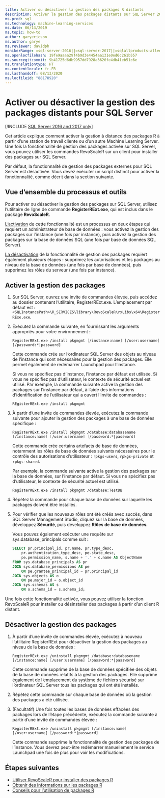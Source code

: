 ```yaml
---
title: Activer ou désactiver la gestion des packages R distants
description: Activer la gestion des packages distants sur SQL Server 2016 R Services ou Machine Learning Services SQL Server (dans la base de données)
ms.prod: sql
ms.technology: machine-learning-services
ms.date: 06/13/2019
ms.topic: how-to
author: garyericson
ms.author: garye
ms.reviewer: davidph
monikerRange: =sql-server-2016||=sql-server-2017||=sqlallproducts-allversions
ms.openlocfilehash: 19fe9aaaa29f4b9d3e4454aa131e0ed6c261b557
ms.sourcegitcommit: 9b41725d6db9957dd7928a3620fe4db41eb51c6e
ms.translationtype: HT
ms.contentlocale: fr-FR
ms.lasthandoff: 08/13/2020
ms.locfileid: "88178920"
---
```

# <a name="enable-or-disable-remote-package-management-for-sql-server"></a>Activer ou désactiver la gestion des packages distants pour SQL Server
[!INCLUDE [SQL Server 2016 and 2017 only](../../includes/applies-to-version/sqlserver2016-2017-only.md)]

Cet article explique comment activer la gestion à distance des packages R à partir d’une station de travail cliente ou d’un autre Machine Learning Server. Une fois la fonctionnalité de gestion des packages activée sur SQL Server, vous pouvez utiliser les commandes RevoScaleR sur un client pour installer des packages sur SQL Server.

Par défaut, la fonctionnalité de gestion des packages externes pour SQL Server est désactivée. Vous devez exécuter un script distinct pour activer la fonctionnalité, comme décrit dans la section suivante.

## <a name="overview-of-process-and-tools"></a>Vue d’ensemble du processus et outils

Pour activer ou désactiver la gestion des packages sur SQL Server, utilisez l’utilitaire de ligne de commande **RegisterRExt.exe**, qui est inclus dans le package **RevoScaleR**.

[L’activation](#bkmk_enable) de cette fonctionnalité est un processus en deux étapes qui requiert un administrateur de base de données : vous activez la gestion des packages sur l’instance (une fois par instance), puis activez la gestion des packages sur la base de données SQL (une fois par base de données SQL Server).

[La désactivation](#bkmk_disable) de la fonctionnalité de gestion des packages requiert également plusieurs étapes : supprimez les autorisations et les packages au niveau de la base de données (une fois par base de données), puis supprimez les rôles du serveur (une fois par instance).

## <a name="enable-package-management"></a><a name="bkmk_enable"></a>Activer la gestion des packages

1. Sur SQL Server, ouvrez une invite de commandes élevée, puis accédez au dossier contenant l’utilitaire, RegisterRExt.exe. L’emplacement par défaut est : `<SQLInstancePath>\R_SERVICES\library\RevoScaleR\rxLibs\x64\RegisterRExe.exe`.

2. Exécutez la commande suivante, en fournissant les arguments appropriés pour votre environnement :

    `RegisterRExt.exe /install pkgmgmt [/instance:name] [/user:username] [/password:*|password]`

    Cette commande crée sur l’ordinateur SQL Server des objets au niveau de l’instance qui sont nécessaires pour la gestion des packages. Elle permet également de redémarrer Launchpad pour l’instance.

    Si vous ne spécifiez pas d’instance, l’instance par défaut est utilisée. Si vous ne spécifiez pas d’utilisateur, le contexte de sécurité actuel est utilisé. Par exemple, la commande suivante active la gestion des packages sur l’instance par défaut, à l’aide des informations d’identification de l’utilisateur qui a ouvert l’invite de commandes :

    `REgisterRExt.exe /install pkgmgmt`

3. À partir d’une invite de commandes élevée, exécutez la commande suivante pour ajouter la gestion des packages à une base de données spécifique :

    `RegisterRExt.exe /install pkgmgmt /database:databasename [/instance:name] [/user:username] [/password:*|password]`
   
    Cette commande crée certains artefacts de base de données, notamment les rôles de base de données suivants nécessaires pour le contrôle des autorisations d’utilisateur : `rpkgs-users`, `rpkgs-private` et `rpkgs-shared`.

    Par exemple, la commande suivante active la gestion des packages sur la base de données, sur l’instance par défaut. Si vous ne spécifiez pas d’utilisateur, le contexte de sécurité actuel est utilisé.

    `RegisterRExt.exe /install pkgmgmt /database:TestDB`

4. Répétez la commande pour chaque base de données sur laquelle les packages doivent être installés.

5. Pour vérifier que les nouveaux rôles ont été créés avec succès, dans SQL Server Management Studio, cliquez sur la base de données, développez **Sécurité**, puis développez **Rôles de base de données**.

    Vous pouvez également exécuter une requête sur sys.database_principals comme suit :

    ```sql
    SELECT pr.principal_id, pr.name, pr.type_desc,   
        pr.authentication_type_desc, pe.state_desc,   
        pe.permission_name, s.name + '.' + o.name AS ObjectName  
    FROM sys.database_principals AS pr  
    JOIN sys.database_permissions AS pe  
        ON pe.grantee_principal_id = pr.principal_id  
    JOIN sys.objects AS o  
        ON pe.major_id = o.object_id  
    JOIN sys.schemas AS s  
        ON o.schema_id = s.schema_id;
    ```

Une fois cette fonctionnalité activée, vous pouvez utiliser la fonction RevoScaleR pour installer ou désinstaller des packages à partir d’un client R distant.

## <a name="disable-package-management"></a><a name="bkmk_disable"></a> Désactiver la gestion des packages

1. À partir d’une invite de commandes élevée, exécutez à nouveau l’utilitaire RegisterRExt pour désactiver la gestion des packages au niveau de la base de données :

    `RegisterRExt.exe /uninstall pkgmgmt /database:databasename [/instance:name] [/user:username] [/password:*|password]`

    Cette commande supprime de la base de données spécifiée des objets de la base de données relatifs à la gestion des packages. Elle supprime également de l’emplacement du système de fichiers sécurisé sur l’ordinateur SQL Server tous les packages qui ont été installés.

2. Répétez cette commande sur chaque base de données où la gestion des packages a été utilisée.

3.  (Facultatif) Une fois toutes les bases de données effacées des packages lors de l’étape précédente, exécutez la commande suivante à partir d’une invite de commandes élevée :

    `RegisterRExt.exe /uninstall pkgmgmt [/instance:name] [/user:username] [/password:*|password]`

    Cette commande supprime la fonctionnalité de gestion des packages de l’instance. Vous devrez peut-être redémarrer manuellement le service Launchpad une fois de plus pour voir les modifications.

## <a name="next-steps"></a>Étapes suivantes

+ [Utiliser RevoScaleR pour installer des packages R](install-r-packages-with-revoscaler.md)
+ [Obtenir des informations sur les packages R](r-package-information.md)
+ [Conseils pour l’utilisation de packages R](tips-for-using-r-packages.md)

